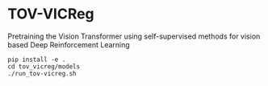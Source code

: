 # TOV-VICReg

Pretraining the Vision Transformer using self-supervised methods for vision based Deep Reinforcement Learning

```
pip install -e .
cd tov_vicreg/models
./run_tov-vicreg.sh
```